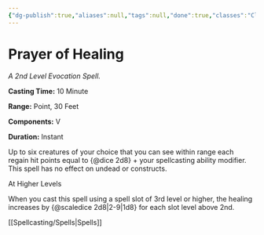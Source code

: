 ```yaml
---
{"dg-publish":true,"aliases":null,"tags":null,"done":true,"classes":"Cleric,","spellLevel":2,"school":"Evocation","source":"PHB","permalink":"/spells/prayer-of-healing/","dgHomeLink":false,"dgPassFrontmatter":true}
---
```


# Prayer of Healing
*A 2nd Level Evocation Spell.*

**Casting Time:** 10 Minute

**Range:** Point, 30 Feet

**Components:** V 

**Duration:** Instant

Up to six creatures of your choice that you can see within range each regain hit points equal to {@dice 2d8} + your spellcasting ability modifier. This spell has no effect on undead or constructs.

At Higher Levels

When you cast this spell using a spell slot of 3rd level or higher, the healing increases by {@scaledice 2d8|2-9|1d8} for each slot level above 2nd.

[[Spellcasting/Spells|Spells]]